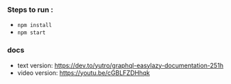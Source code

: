 ### Steps to run :
- `npm install`
- `npm start`

### docs
- text version: https://dev.to/yutro/graphql-easylazy-documentation-251h
- video version: https://youtu.be/cGBLFZDHhqk

